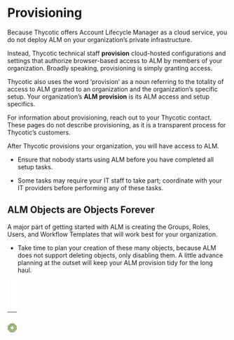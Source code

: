 ﻿[title]: # (Provisioning)
[tags]: # (Account Lifecycle Manager,ALM,)
[priority]: # (5100)

# Provisioning

Because Thycotic offers Account Lifecycle Manager as a cloud service, you do not deploy ALM on your organization’s private infrastructure.

Instead, Thycotic technical staff **provision** cloud-hosted configurations and settings that authorize browser-based access to ALM by members of your organization. Broadly speaking, provisioning is simply granting access.

Thycotic also uses the word ‘provision’ as a noun referring to the totality of access to ALM granted to an organization and the organization’s specific setup. Your organization’s **ALM provision** is its ALM access and setup specifics.

For information about provisioning, reach out to your Thycotic contact. These pages do not describe provisioning, as it is a transparent process for Thycotic’s customers.

After Thycotic provisions your organization, you will have access to ALM.

* Ensure that nobody starts using ALM before you have completed all setup tasks.

* Some tasks may require your IT staff to take part; coordinate with your IT providers before performing any of these tasks.

## ALM Objects are Objects Forever

A major part of getting started with ALM is creating the Groups, Roles, Users, and Workflow Templates that will work best for your organization.

* Take time to plan your creation of these many objects, because ALM does not support deleting objects, only disabling them. A little advance planning at the outset will keep your ALM provision tidy for the long haul.

![Article End](../../alm-bug.png)


